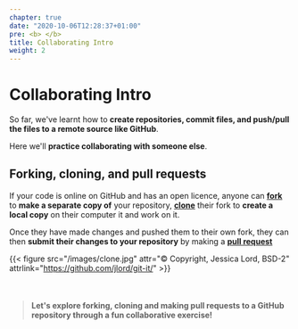 ```yaml
---
chapter: true
date: "2020-10-06T12:28:37+01:00"
pre: <b> </b>
title: Collaborating Intro
weight: 2
---
```


# Collaborating Intro

So far, we've learnt how to **create repositories, commit files, and push/pull the files to a remote source like GitHub**.

Here we'll **practice collaborating with someone else**.

## Forking, cloning, and pull requests

If your code is online on GitHub and has an open licence, anyone can [**fork**](https://help.github.com/articles/fork-a-repo/) to **make a separate copy of** your repository, [**clone**](https://docs.github.com/en/enterprise/2.13/user/articles/cloning-a-repository) their fork to **create a local copy** on their computer it and work on it.

Once they have made changes and pushed them to their own fork, they can then **submit their changes to your repository** by making a [**pull request**](https://docs.github.com/en/github/collaborating-with-issues-and-pull-requests/about-pull-requests)

{{< figure src="/images/clone.jpg" attr="© Copyright, Jessica Lord, BSD-2" attrlink="https://github.com/jlord/git-it/" >}}


<br>

> #### Let's explore forking, cloning and making pull requests to a GitHub repository through a fun collaborative exercise!
